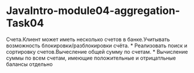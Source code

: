# JavaIntro-module04-aggregation-Task04
Счета.Клиент может иметь несколько счетов  в банке.Учитывать возможность блокировки/разблокировки счёта.  * Реализовать поиск и сортировку счетов.Вычесление общей сумму по счетам.  * Вычисление суммы по всем счетам, имеющие положительные и отрицатльные балансы отдельно

